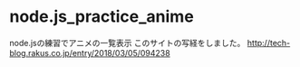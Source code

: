 # node.js_practice_anime
node.jsの練習でアニメの一覧表示
このサイトの写経をしました。
http://tech-blog.rakus.co.jp/entry/2018/03/05/094238
